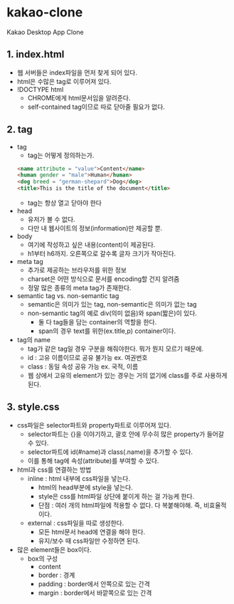 # kakao-clone

Kakao Desktop App Clone

## 1. index.html

- 웹 서버들은 index파일을 먼저 찾게 되어 있다.
- html은 수많은 tag로 이루어져 있다.
- !DOCTYPE html
    - CHROME에게 html문서임을 알려준다.
    - self-contained tag이므로 따로 닫아줄 필요가 없다.


## 2. tag
- tag
    - tag는 어떻게 정의하는가.
    ```html
    <name attribute = "value">Content</name>
    <human gender = "male">Human</human>
    <dog breed = "german-shepard">Dog</dog>
    <title>This is the title of the document</title>
    ```
    - tag는 항상 열고 닫아야 한다
- head
    - 유저가 볼 수 없다.
    - 다만 내 웹사이트의 정보(information)만 제공할 뿐.
- body
    - 여기에 작성하고 싶은 내용(content)이 제공된다.
    - h1부터 h6까지. 오른쪽으로 갈수록 글자 크기가 작아진다.
- meta tag
  - 추가로 제공하는 브라우저를 위한 정보
  - charset은 어떤 방식으로 문서를 encoding할 건지 알려줌
  - 정말 많은 종류의 meta tag가 존재한다.
- semantic tag vs. non-semantic tag
    - semantic은 의미가 있는 tag, non-semantic은 의미가 없는 tag
    - non-semantic tag의 예로 div(의미 없음)와 span(짧은)이 있다.
        - 둘 다 tag들을 담는 container의 역할을 한다.
        - span의 경우 text를 위한(ex.title,p) container이다.
- tag의 name
    - tag가 같은 tag일 경우 구분을 해줘야한다. 뭐가 뭔지 모르기 때문에.
    - id : 고유 이름이므로 공유 불가능  ex. 여권번호
    - class : 동일 속성 공유 가능   ex. 국적, 이름
    - 웹 상에서 고유의 element가 있는 경우는 거의 없기에 class를 주로 사용하게 된다.


## 3. style.css
- css파일은 selector파트와 property파트로 이루어져 있다.
    - selector파트는 {}을 이야기하고, 괄호 안에 무수히 많은 property가 들어갈 수 있다.
    - selector파트에 id(#name)과 class(.name)을 추가할 수 있다.
    - 이를 통해 tag에 속성(attribute)를 부여할 수 있다.
- html과 css를 연결하는 방법
    - inline : html 내부에 css파일을 넣는다.
        - html의 head부분에 style을 넣는다.
        - style은 css를 html파일 상단에 붙이게 하는 걸 가능케 한다.
        - 단점 : 여러 개의 html파일에 적용할 수 없다. 다 복붙해야해. 즉, 비효율적이다.
    - external : css파일을 따로 생성한다.
        - 모든 html문서 head에 연결을 해야 한다.
        - 유지/보수 때 css파일만 수정하면 된다.
- 많은 element들은 box이다.
    - box의 구성
        - content
        - border : 경계
        - padding : border에서 안쪽으로 있는 간격
        - margin : border에서 바깥쪽으로 있는 간격